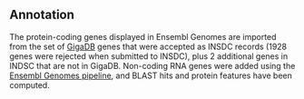 Annotation
----------

The protein-coding genes displayed in Ensembl Genomes are imported from
the set of [GigaDB](http://gigadb.org/dataset/100030) genes that were
accepted as INSDC records (1928 genes were rejected when submitted to
INSDC), plus 2 additional genes in INDSC that are not in GigaDB.
Non-coding RNA genes were added using the [Ensembl Genomes
pipeline](https://metazoa.ensembl.org/info/genome/annotation/ncrna.html), and BLAST hits and
protein features have been computed.
